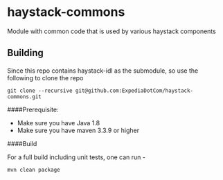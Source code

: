 # haystack-commons
Module with common code that is used by various haystack components

## Building

####
Since this repo contains haystack-idl as the submodule, so use the following to clone the repo

```git clone --recursive git@github.com:ExpediaDotCom/haystack-commons.git```

####Prerequisite: 

* Make sure you have Java 1.8
* Make sure you have maven 3.3.9 or higher


####Build

For a full build including unit tests, one can run -

```
mvn clean package
```
